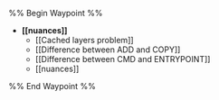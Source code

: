 %% Begin Waypoint %%
- **[[nuances]]**
	- [[Cached layers problem]]
	- [[Difference between ADD and COPY]]
	- [[Difference between CMD and ENTRYPOINT]]
	- [[nuances]]

%% End Waypoint %%